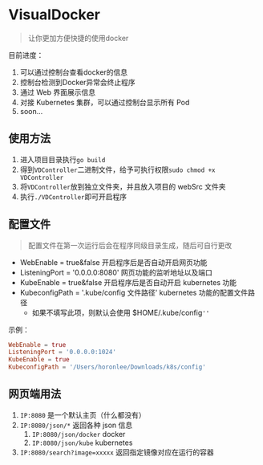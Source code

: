 # VisualDocker

> 让你更加方便快捷的使用docker

目前进度：
1. 可以通过控制台查看docker的信息
2. 控制台检测到Docker异常会终止程序
3. 通过 Web 界面展示信息
4. 对接 Kubernetes 集群，可以通过控制台显示所有 Pod
5. soon...

## 使用方法

1. 进入项目目录执行`go build`
2. 得到`VDController`二进制文件，给予可执行权限`sudo chmod +x VDController`
3. 将`VDController`放到独立文件夹，并且放入项目的 webSrc 文件夹
4. 执行`./VDController`即可开启程序

## 配置文件

> 配置文件在第一次运行后会在程序同级目录生成，随后可自行更改

- WebEnable = true&false 开启程序后是否自动开启网页功能
- ListeningPort = '0.0.0.0:8080' 网页功能的监听地址以及端口
- KubeEnable = true&false 开启程序后是否自动开启 kubernetes 功能
- KubeconfigPath = '.kube/config 文件路径' kubernetes 功能的配置文件路径
  - 如果不填写此项，则默认会使用 $HOME/.kube/config`''`

示例：
```toml
WebEnable = true
ListeningPort = '0.0.0.0:1024'
KubeEnable = true
KubeconfigPath = '/Users/horonlee/Downloads/k8s/config'
```

## 网页端用法

1. `IP:8080` 是一个默认主页（什么都没有）
2. `IP:8080/json/*` 返回各种 json 信息
   1. `IP:8080/json/docker` docker
   2. `IP:8080/json/kube` kubernetes
3. `IP:8080/search?image=xxxxx` 返回指定镜像对应在运行的容器